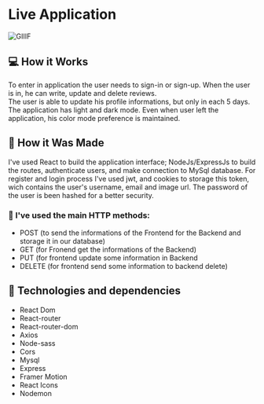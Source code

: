 # Live Application

![GIIIF](https://user-images.githubusercontent.com/62571814/137338011-44a87f41-69a7-430d-a99e-fc34fb0d7404.gif)




## 💻 How it Works

To enter in application the user needs to sign-in or sign-up. When the user is in, he can write, update and delete reviews.  
The user is able to update his profile informations, but only in each 5 days.  
The application has light and dark mode. Even when user left the application, his color mode preference is maintained.

## :hammer: How it Was Made

I've used React to build the application interface; NodeJs/ExpressJs to build the routes, authenticate users, and make connection to MySql database. For register and login process I've used jwt, and cookies to storage this token, wich contains the user's username, email and image url. The password of the user is been hashed for a better security. 

### :mag_right: I've used the main HTTP methods:

- POST (to send the informations of the Frontend for the Backend and storage it in our database)
- GET (for Fronend get the informations of the Backend)
- PUT (for frontend update some information in Backend
- DELETE (for frontend send some information to backend delete)

## :hammer: Technologies and dependencies

- React Dom
- React-router
- React-router-dom
- Axios
- Node-sass
- Cors
- Mysql
- Express
- Framer Motion
- React Icons
- Nodemon

